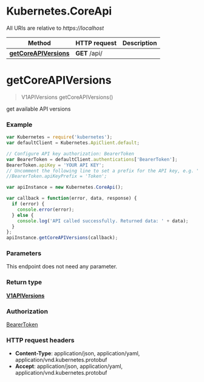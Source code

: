 # Kubernetes.CoreApi

All URIs are relative to *https://localhost*

Method | HTTP request | Description
------------- | ------------- | -------------
[**getCoreAPIVersions**](CoreApi.md#getCoreAPIVersions) | **GET** /api/ | 


<a name="getCoreAPIVersions"></a>
# **getCoreAPIVersions**
> V1APIVersions getCoreAPIVersions()



get available API versions

### Example
```javascript
var Kubernetes = require('kubernetes');
var defaultClient = Kubernetes.ApiClient.default;

// Configure API key authorization: BearerToken
var BearerToken = defaultClient.authentications['BearerToken'];
BearerToken.apiKey = 'YOUR API KEY';
// Uncomment the following line to set a prefix for the API key, e.g. "Token" (defaults to null)
//BearerToken.apiKeyPrefix = 'Token';

var apiInstance = new Kubernetes.CoreApi();

var callback = function(error, data, response) {
  if (error) {
    console.error(error);
  } else {
    console.log('API called successfully. Returned data: ' + data);
  }
};
apiInstance.getCoreAPIVersions(callback);
```

### Parameters
This endpoint does not need any parameter.

### Return type

[**V1APIVersions**](V1APIVersions.md)

### Authorization

[BearerToken](../README.md#BearerToken)

### HTTP request headers

 - **Content-Type**: application/json, application/yaml, application/vnd.kubernetes.protobuf
 - **Accept**: application/json, application/yaml, application/vnd.kubernetes.protobuf

